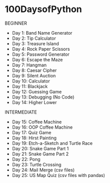 # 100DaysofPython

BEGINNER
- Day 1: Band Name Generator
- Day 2: Tip Calculator
- Day 3: Treasure Island
- Day 4: Rock Paper Scissors
- Day 5: Password Generator
- Day 6: Escape the Maze
- Day 7: Hangman
- Day 8: Caesar Cipher
- Day 9: Silent Auction
- Day 10: Calculator
- Day 11: Blackjack
- Day 12: Guessing Game
- Day 13: Debugging (No Code)
- Day 14: Higher Lower

INTERMEDIATE
- Day 15: Coffee Machine
- Day 16: OOP Coffee Machine
- Day 17: Quiz Game
- Day 18: Hirst Painting
- Day 19: Etch-a-Sketch and Turtle Race
- Day 20: Snake Game Part 1
- Day 21: Snake Game Part 2
- Day 22: Pong
- Day 23: Turtle Crossing
- Day 24: Mail Merge (csv files)
- Day 25: US Map Quiz (csv files with pandas)